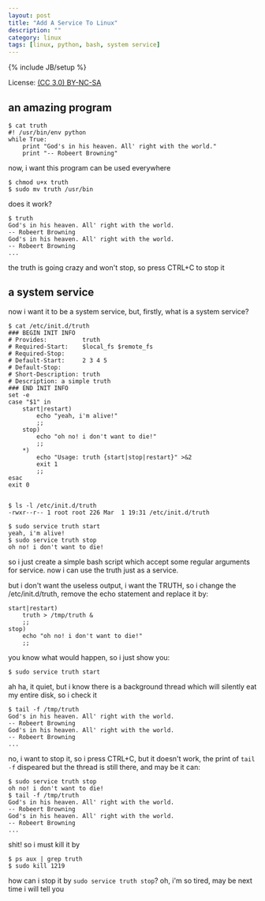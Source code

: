 ```yaml
---
layout: post
title: "Add A Service To Linux"
description: ""
category: linux
tags: [linux, python, bash, system service]
---
```

{% include JB/setup %}

License: [(CC 3.0) BY-NC-SA](http://creativecommons.org/licenses/by-nc-sa/3.0/)

## an amazing program 
    
    $ cat truth
    #! /usr/bin/env python
    while True:
        print "God's in his heaven. All' right with the world."
        print "-- Robeert Browning"

now, i want this program can be used everywhere

    $ chmod u+x truth
    $ sudo mv truth /usr/bin
    
does it work?

    $ truth
    God's in his heaven. All' right with the world.
    -- Robeert Browning
    God's in his heaven. All' right with the world.
    -- Robeert Browning
    ...

the truth is going crazy and won't stop, so press CTRL+C to stop it    
## a system service
now i want it to be a system service, but, firstly, what is a system service?

    $ cat /etc/init.d/truth
    ### BEGIN INIT INFO
    # Provides:          truth
    # Required-Start:    $local_fs $remote_fs
    # Required-Stop:
    # Default-Start:     2 3 4 5
    # Default-Stop:
    # Short-Description: truth
    # Description: a simple truth
    ### END INIT INFO
    set -e
    case "$1" in
        start|restart)
            echo "yeah, i'm alive!"
            ;;
        stop)
            echo "oh no! i don't want to die!"
            ;;
        *)
            echo "Usage: truth {start|stop|restart}" >&2
            exit 1
            ;;
    esac
    exit 0

    
    $ ls -l /etc/init.d/truth
    -rwxr--r-- 1 root root 226 Mar  1 19:31 /etc/init.d/truth

    $ sudo service truth start
    yeah, i'm alive!
    $ sudo service truth stop
    oh no! i don't want to die!

so i just create a simple bash script which accept some regular arguments for service. now i can use the truth just as a service.

but i don't want the useless output, i want the TRUTH, so i change the /etc/init.d/truth, remove the echo statement and replace it by:

    start|restart)
        truth > /tmp/truth &
        ;;
    stop)
        echo "oh no! i don't want to die!"
        ;;

you know what would happen, so i just show you:
    
    $ sudo service truth start

ah ha, it quiet, but i know there is a background thread which will silently eat my entire disk, so i check it

    $ tail -f /tmp/truth
    God's in his heaven. All' right with the world.
    -- Robeert Browning
    God's in his heaven. All' right with the world.
    -- Robeert Browning
    ...

no, i want to stop it, so i press CTRL+C, but it doesn't work, the print of `tail -f` dispeared but the thread is still there, and may be it can:

    $ sudo service truth stop
    oh no! i don't want to die!
    $ tail -f /tmp/truth
    God's in his heaven. All' right with the world.
    -- Robeert Browning
    God's in his heaven. All' right with the world.
    -- Robeert Browning
    ...

shit! so i must kill it by 

    $ ps aux | grep truth
    $ sudo kill 1219

how can i stop it by `sudo service truth stop`? oh, i'm so tired, may be next time i will tell you
    
